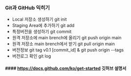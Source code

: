 ### Git과 GitHub 익히기
* Local 저장소 생성하기 git init
* Staging Area에 추가하기 git add
* 특정버전을  생성하기 git commit
* 원격 저장소에 main brench에 올리기 git push origin main
* 원격 저장소 main brench에서 받기 git pull origin main
* 버전정보 git tag v0.1 [commit_id] & git push origin --tags
* 버전로그 확인 git log

#### #### https://docs.github.com/ko/get-started 깃허브 설명서
